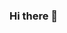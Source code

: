 ### Hi there 👋

<!--
**ksmoss/ksmoss** is a ✨ _special_ ✨ repository because its `README.md` (this file) appears on your GitHub profile.

Here are some ideas to get you started:

- 👋 Hi, I’m @kiki92moss
- 👀 I’m interested in becoming a web developer.
- 🌱 I’m currently learning web development and other coding languages.
- 💞️ I’m looking to collaborate on ...
- 📫 How to reach me kiki92moss@gmail.com
- 😄 Pronouns: She/Her
-->
